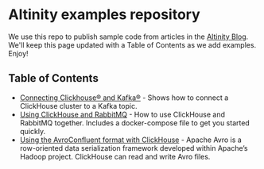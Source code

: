 # Altinity examples repository

We use this repo to publish sample code from articles in the [Altinity Blog](https://altinity.com/blog). We'll keep this page updated with a Table of Contents as we add examples. Enjoy!

## Table of Contents

* [Connecting Clickhouse® and Kafka®](clickhouse_and_kafka/README.md)  - Shows how to connect a ClickHouse cluster to a Kafka topic. 
* [Using ClickHouse and RabbitMQ](RabbitMQ/README.md) - How to use ClickHouse and RabbitMQ together. Includes a docker-compose file to get you started quickly.
* [Using the AvroConfluent format with ClickHouse](AvroConfluent/README.md) - Apache Avro is a row-oriented data serialization framework developed within Apache’s Hadoop project. ClickHouse can read and write Avro files. 
